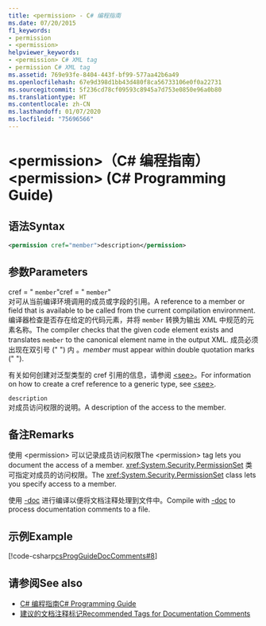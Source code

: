 ```yaml
---
title: <permission> - C# 编程指南
ms.date: 07/20/2015
f1_keywords:
- permission
- <permission>
helpviewer_keywords:
- <permission> C# XML tag
- permission C# XML tag
ms.assetid: 769e93fe-8404-443f-bf99-577aa42b6a49
ms.openlocfilehash: 67e9d398d1bb43d480f8ca56733106e0f0a22731
ms.sourcegitcommit: 5f236cd78cf09593c8945a7d753e0850e96a0b80
ms.translationtype: HT
ms.contentlocale: zh-CN
ms.lasthandoff: 01/07/2020
ms.locfileid: "75696566"
---
```

# <a name="permission-c-programming-guide"></a><span data-ttu-id="1c676-102">\<permission>（C# 编程指南）</span><span class="sxs-lookup"><span data-stu-id="1c676-102">\<permission> (C# Programming Guide)</span></span>
## <a name="syntax"></a><span data-ttu-id="1c676-103">语法</span><span class="sxs-lookup"><span data-stu-id="1c676-103">Syntax</span></span>  
  
```xml  
<permission cref="member">description</permission>  
```  
  
## <a name="parameters"></a><span data-ttu-id="1c676-104">参数</span><span class="sxs-lookup"><span data-stu-id="1c676-104">Parameters</span></span>  
 <span data-ttu-id="1c676-105">cref = " `member`"</span><span class="sxs-lookup"><span data-stu-id="1c676-105">cref = " `member`"</span></span>  
 <span data-ttu-id="1c676-106">对可从当前编译环境调用的成员或字段的引用。</span><span class="sxs-lookup"><span data-stu-id="1c676-106">A reference to a member or field that is available to be called from the current compilation environment.</span></span> <span data-ttu-id="1c676-107">编译器检查是否存在给定的代码元素，并将 `member` 转换为输出 XML 中规范的元素名称。</span><span class="sxs-lookup"><span data-stu-id="1c676-107">The compiler checks that the given code element exists and translates `member` to the canonical element name in the output XML.</span></span> <span data-ttu-id="1c676-108">成员必须出现在双引号 (" ") 内  。</span><span class="sxs-lookup"><span data-stu-id="1c676-108">*member* must appear within double quotation marks (" ").</span></span>  
  
 <span data-ttu-id="1c676-109">有关如何创建对泛型类型的 cref 引用的信息，请参阅 [\<see>](./see.md)。</span><span class="sxs-lookup"><span data-stu-id="1c676-109">For information on how to create a cref reference to a generic type, see [\<see>](./see.md).</span></span>  
  
 `description`  
 <span data-ttu-id="1c676-110">对成员访问权限的说明。</span><span class="sxs-lookup"><span data-stu-id="1c676-110">A description of the access to the member.</span></span>  
  
## <a name="remarks"></a><span data-ttu-id="1c676-111">备注</span><span class="sxs-lookup"><span data-stu-id="1c676-111">Remarks</span></span>  
 <span data-ttu-id="1c676-112">使用 \<permission> 可以记录成员访问权限</span><span class="sxs-lookup"><span data-stu-id="1c676-112">The \<permission> tag lets you document the access of a member.</span></span> <span data-ttu-id="1c676-113"><xref:System.Security.PermissionSet> 类可指定对成员的访问权限。</span><span class="sxs-lookup"><span data-stu-id="1c676-113">The <xref:System.Security.PermissionSet> class lets you specify access to a member.</span></span>  
  
 <span data-ttu-id="1c676-114">使用 [-doc](../../language-reference/compiler-options/doc-compiler-option.md) 进行编译以便将文档注释处理到文件中。</span><span class="sxs-lookup"><span data-stu-id="1c676-114">Compile with [-doc](../../language-reference/compiler-options/doc-compiler-option.md) to process documentation comments to a file.</span></span>  
  
## <a name="example"></a><span data-ttu-id="1c676-115">示例</span><span class="sxs-lookup"><span data-stu-id="1c676-115">Example</span></span>  
 [!code-csharp[csProgGuideDocComments#8](~/samples/snippets/csharp/VS_Snippets_VBCSharp/csProgGuideDocComments/CS/DocComments.cs#8)]  
  
## <a name="see-also"></a><span data-ttu-id="1c676-116">请参阅</span><span class="sxs-lookup"><span data-stu-id="1c676-116">See also</span></span>

- [<span data-ttu-id="1c676-117">C# 编程指南</span><span class="sxs-lookup"><span data-stu-id="1c676-117">C# Programming Guide</span></span>](../index.md)
- [<span data-ttu-id="1c676-118">建议的文档注释标记</span><span class="sxs-lookup"><span data-stu-id="1c676-118">Recommended Tags for Documentation Comments</span></span>](./recommended-tags-for-documentation-comments.md)
